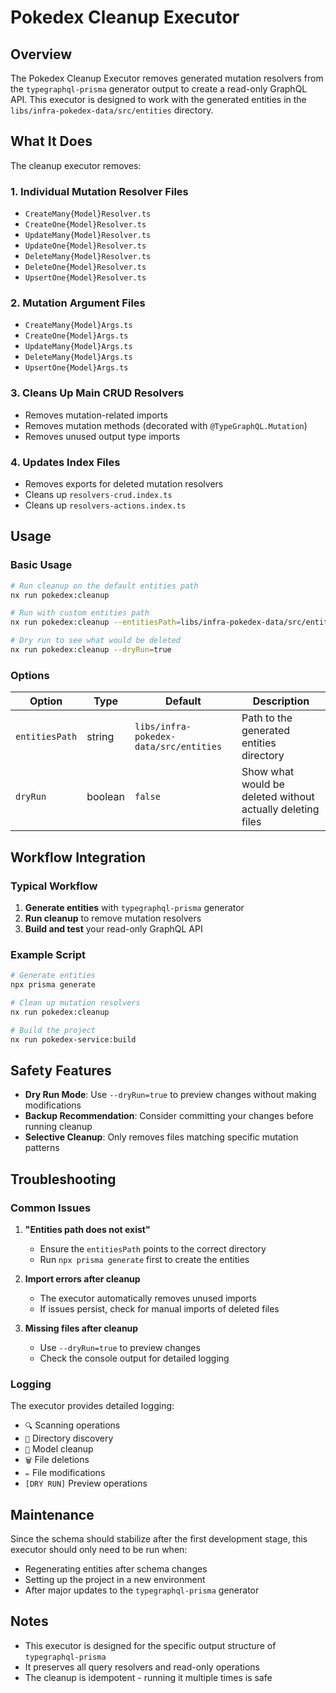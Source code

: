 # Pokedex Cleanup Executor

## Overview

The Pokedex Cleanup Executor removes generated mutation resolvers from the `typegraphql-prisma` generator output to create a read-only GraphQL API. This executor is designed to work with the generated entities in the `libs/infra-pokedex-data/src/entities` directory.

## What It Does

The cleanup executor removes:

### 1. Individual Mutation Resolver Files
- `CreateMany{Model}Resolver.ts`
- `CreateOne{Model}Resolver.ts`
- `UpdateMany{Model}Resolver.ts`
- `UpdateOne{Model}Resolver.ts`
- `DeleteMany{Model}Resolver.ts`
- `DeleteOne{Model}Resolver.ts`
- `UpsertOne{Model}Resolver.ts`

### 2. Mutation Argument Files
- `CreateMany{Model}Args.ts`
- `CreateOne{Model}Args.ts`
- `UpdateMany{Model}Args.ts`
- `DeleteMany{Model}Args.ts`
- `UpsertOne{Model}Args.ts`

### 3. Cleans Up Main CRUD Resolvers
- Removes mutation-related imports
- Removes mutation methods (decorated with `@TypeGraphQL.Mutation`)
- Removes unused output type imports

### 4. Updates Index Files
- Removes exports for deleted mutation resolvers
- Cleans up `resolvers-crud.index.ts`
- Cleans up `resolvers-actions.index.ts`

## Usage

### Basic Usage
```bash
# Run cleanup on the default entities path
nx run pokedex:cleanup

# Run with custom entities path
nx run pokedex:cleanup --entitiesPath=libs/infra-pokedex-data/src/entities

# Dry run to see what would be deleted
nx run pokedex:cleanup --dryRun=true
```

### Options

| Option | Type | Default | Description |
|--------|------|---------|-------------|
| `entitiesPath` | string | `libs/infra-pokedex-data/src/entities` | Path to the generated entities directory |
| `dryRun` | boolean | `false` | Show what would be deleted without actually deleting files |

## Workflow Integration

### Typical Workflow
1. **Generate entities** with `typegraphql-prisma` generator
2. **Run cleanup** to remove mutation resolvers
3. **Build and test** your read-only GraphQL API

### Example Script
```bash
# Generate entities
npx prisma generate

# Clean up mutation resolvers
nx run pokedex:cleanup

# Build the project
nx run pokedex-service:build
```

## Safety Features

- **Dry Run Mode**: Use `--dryRun=true` to preview changes without making modifications
- **Backup Recommendation**: Consider committing your changes before running cleanup
- **Selective Cleanup**: Only removes files matching specific mutation patterns

## Troubleshooting

### Common Issues

1. **"Entities path does not exist"**
   - Ensure the `entitiesPath` points to the correct directory
   - Run `npx prisma generate` first to create the entities

2. **Import errors after cleanup**
   - The executor automatically removes unused imports
   - If issues persist, check for manual imports of deleted files

3. **Missing files after cleanup**
   - Use `--dryRun=true` to preview changes
   - Check the console output for detailed logging

### Logging

The executor provides detailed logging:
- `🔍` Scanning operations
- `📁` Directory discovery
- `🧹` Model cleanup
- `🗑️` File deletions
- `✏️` File modifications
- `[DRY RUN]` Preview operations

## Maintenance

Since the schema should stabilize after the first development stage, this executor should only need to be run when:
- Regenerating entities after schema changes
- Setting up the project in a new environment
- After major updates to the `typegraphql-prisma` generator

## Notes

- This executor is designed for the specific output structure of `typegraphql-prisma`
- It preserves all query resolvers and read-only operations
- The cleanup is idempotent - running it multiple times is safe
